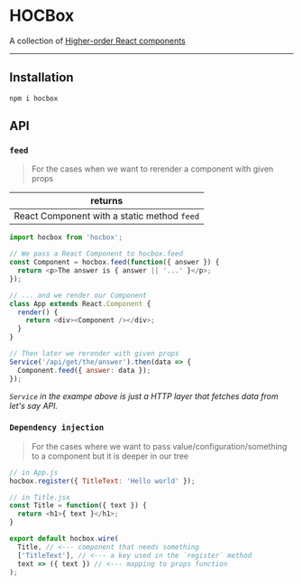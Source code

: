 # HOCBox

A collection of [Higher-order React components](https://github.com/krasimir/react-in-patterns/tree/master/patterns/higher-order-components)

---

## Installation

`npm i hocbox`

## API

### `feed`

> For the cases when we want to rerender a component with given props

| returns                                    
| -------------------------------------------
| React Component with a static method `feed`


```js
import hocbox from 'hocbox';

// We pass a React Component to hocbox.feed
const Component = hocbox.feed(function({ answer }) {
  return <p>The answer is { answer || '...' }</p>;
});

// ... and we render our Component
class App extends React.Component {
  render() {
    return <div><Component /></div>;
  }
}

// Then later we rerender with given props
Service('/api/get/the/answer').then(data => {
  Component.feed({ answer: data });
});


```

*`Service` in the exampe above is just a HTTP layer that fetches data from let's say API.*

### `Dependency injection`

> For the cases where we want to pass value/configuration/something to a component but it is deeper in our tree

```js
// in App.js
hocbox.register({ TitleText: 'Hello world' });

// in Title.jsx
const Title = function({ text }) {
  return <h1>{ text }</h1>;
}

export default hocbox.wire(
  Title, // <--- component that needs something
  ['TitleText'], // <--- a key used in the `register` method
  text => ({ text }) // <--- mapping to props function
);
```